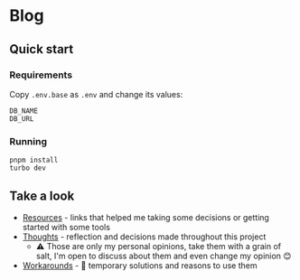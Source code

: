 # Blog

## Quick start

### Requirements

Copy `.env.base` as `.env` and change its values:

```
DB_NAME
DB_URL
```

### Running

```
pnpm install
turbo dev
```

## Take a look

- [Resources](./docs/resources.md) - links that helped me taking some decisions or getting started with some tools
- [Thoughts](./docs/thoughts/) - reflection and decisions made throughout this project
  - ⚠️ Those are only my personal opinions, take them with a grain of salt, I'm open to discuss about them and even change my opinion 😊
- [Workarounds](./docs/workarounds.md) - 🚧 temporary solutions and reasons to use them
